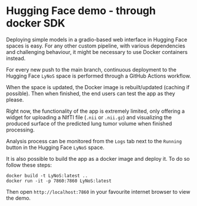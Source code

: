 # Hugging Face demo - through docker SDK

Deploying simple models in a gradio-based web interface in Hugging Face spaces is easy.
For any other custom pipeline, with various dependencies and challenging behaviour, it
might be necessary to use Docker containers instead.

For every new push to the main branch, continuous deployment to the Hugging Face
`LyNoS` space is performed through a GitHub Actions workflow.

When the space is updated, the Docker image is rebuilt/updated (caching if possible).
Then when finished, the end users can test the app as they please.

Right now, the functionality of the app is extremely limited, only offering a widget
for uploading a NIfTI file (`.nii` or `.nii.gz`) and visualizing the produced surface
of the predicted lung tumor volume when finished processing.

Analysis process can be monitored from the `Logs` tab next to the `Running` button
in the Hugging Face `LyNoS` space.

It is also possible to build the app as a docker image and deploy it. To do so follow these steps:

```
docker build -t LyNoS:latest ..
docker run -it -p 7860:7860 LyNoS:latest
```

Then open `http://localhost:7860` in your favourite internet browser to view the demo.
